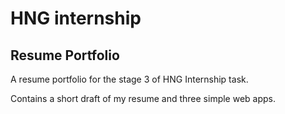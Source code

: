# HNG internship

## Resume Portfolio

A resume portfolio for the stage 3 of HNG Internship task.

Contains a short draft of my resume and three simple web apps.
